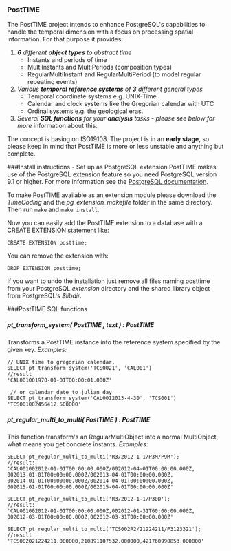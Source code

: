 ### PostTIME
The PostTIME project intends to enhance PostgreSQL's capabilities to handle the temporal dimension with a focus on processing spatial information. For that purpose it provides:

1. *__6__ different __object types__ to abstract time*
    * Instants and periods of time
    * MultiInstants and MultiPeriods (composition types)
    * RegularMultiInstant and RegularMultiPeriod (to model regular repeating events)
2. *Various __temporal reference systems__ of __3__ different general types*
    * Temporal coordinate systems e.g. UNIX-Time
    * Calendar and clock systems like the Gregorian calendar with UTC
    * Ordinal systems e.g. the geological eras.
3. *Several __SQL functions__ for your __analysis__ tasks - please see below for more* information about this.

The concept is basing on ISO19108. The project is in an __early stage__, so please keep in mind that PostTIME is more or less unstable and anything but complete.

###Install instructions - Set up as PostgreSQL extension
PostTIME makes use of the PostgreSQL extension feature so you need PostgreSQL version 9.1 or higher. For more information see the [PostgreSQL documentation](http://www.postgresql.org/docs/ "www.postgresql.org/docs/").

To make PostTIME available as an extension module please download the *TimeCoding* and the *pg_extension_makefile* folder in the same directory. Then run `make` and `make install`.

Now you can easily add the PostTIME extension to a database with a CREATE EXTENSION statement like:

    CREATE EXTENSION posttime;
 
You can remove the extension with:

    DROP EXTENSION posttime;

If you want to undo the installation just remove all files naming posttime from your PostgreSQL *extension* directory and the shared library object from PostgreSQL's *$libdir*.

###PostTIME SQL functions

##### pt\_transform\_system( PostTIME , text ) : PostTIME 
Transforms a PostTIME instance into the reference system specified by the given key. *Examples:*

    // UNIX time to gregorian calendar.
    SELECT pt_transform_system('TCS0021', 'CAL001')
    //result
    'CAL001001970-01-01T00:00:01.000Z'

     // or calendar date to julian day
    SELECT pt_transform_system('CAL0012013-4-30', 'TCS001')
    'TCS001002456412.500000'

##### pt\_regular\_multi_to\_multi( PostTIME ) : PostTIME 
This function transform's an RegularMultiObject into a normal MultiObject, what means you get concrete instants. *Examples:*

    SELECT pt_regular_multi_to_multi('R3/2012-1-1/P3M/P9M');
    //result:  
    'CAL001002012-01-01T00:00:00.000Z/002012-04-01T00:00:00.000Z,
    002013-01-01T00:00:00.000Z/002013-04-01T00:00:00.000Z,
    002014-01-01T00:00:00.000Z/002014-04-01T00:00:00.000Z,
    002015-01-01T00:00:00.000Z/002015-04-01T00:00:00.000Z'

    SELECT pt_regular_multi_to_multi('R3/2012-1-1/P30D');
    //result:
    'CAL001002012-01-01T00:00:00.000Z,002012-01-31T00:00:00.000Z,
    002012-03-01T00:00:00.000Z,002012-03-31T00:00:00.000Z'

    SELECT pt_regular_multi_to_multi('TCS002R2/21224211/P3123321');
    //result
    'TCS002021224211.000000,210891107532.000000,421760990853.000000'